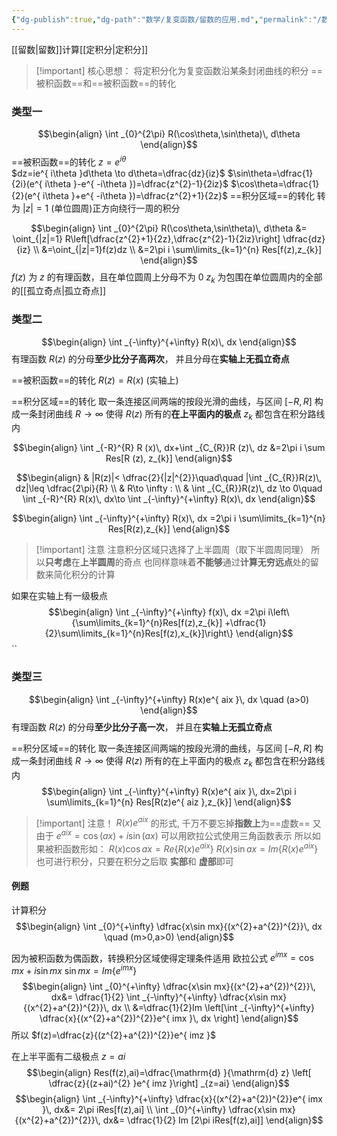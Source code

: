 ```yaml
---
{"dg-publish":true,"dg-path":"数学/复变函数/留数的应用.md","permalink":"/数学/复变函数/留数的应用/","dgPassFrontmatter":true,"noteIcon":"","created":"2024-05-21T15:20:28.540+08:00","updated":"2024-05-30T15:53:31.224+08:00"}
---
```


[[留数\|留数]]计算[[定积分\|定积分]]

>[!important] 核心思想：
将定积分化为复变函数沿某条封闭曲线的积分
==被积函数==和==被积函数==的转化

### 类型一
$$\begin{align}
\int _{0}^{2\pi} R(\cos\theta,\sin\theta)\, d\theta 
\end{align}$$
==被积函数==的转化
$z=e^{ i\theta }$   
$dz=ie^{ i\theta }d\theta \to d\theta=\dfrac{dz}{iz}$
$\sin\theta=\dfrac{1}{2i}(e^{ i\theta }-e^{ -i\theta })=\dfrac{z^{2}-1}{2iz}$
$\cos\theta=\dfrac{1}{2}(e^{ i\theta }+e^{ -i\theta })=\dfrac{z^{2}+1}{2z}$
==积分区域==的转化
转为 $|z|=1$ (单位圆周)正方向绕行一周的积分

$$\begin{align}
\int _{0}^{2\pi} R(\cos\theta,\sin\theta)\, d\theta &=  \oint_{|z|=1} R\left[\dfrac{z^{2}+1}{2z},\dfrac{z^{2}-1}{2iz}\right] \dfrac{dz}{iz} \\
&=\oint_{|z|=1}f(z)dz \\
&=2\pi i \sum\limits_{k=1}^{n} Res[f(z),z_{k}]
\end{align}$$
$f(z)$ 为 $z$ 的有理函数，且在单位圆周上分母不为 0
$z_{k}$ 为包围在单位圆周内的全部的[[孤立奇点\|孤立奇点]]

### 类型二
$$\begin{align}
\int _{-\infty}^{+\infty} R(x)\, dx 
\end{align}$$
有理函数 $R(z)$ 的分母**至少比分子高两次**，
并且分母在**实轴上无孤立奇点**

==被积函数==的转化
$R(z)=R(x)$ (实轴上)

==积分区域==的转化
取一条连接区间两端的按段光滑的曲线，与区间 $[-R,R]$ 构成一条封闭曲线
$R\to \infty$ 使得 $R(z)$ 所有的**在上平面内的极点** $z_{k}$ 都包含在积分路线内

$$\begin{align}
\int _{-R}^{R} R (x)\, dx+\int  _{C_{R}}R (z)\, dz &=2\pi i \sum Res[R (z), z_{k}]  
\end{align}$$

$$\begin{align}
 & |R(z)|< \dfrac{2}{|z|^{2}}\quad\quad   |\int  _{C_{R}}R(z)\, dz|\leq \dfrac{2\pi}{R} \\
 & R\to \infty : \\
 & \int  _{C_{R}}R(z)\, dz \to 0\quad \int _{-R}^{R} R(x)\, dx\to  \int _{-\infty}^{+\infty} R(x)\, dx 
\end{align}$$

$$\begin{align}
\int _{-\infty}^{+\infty} R(x)\, dx =2\pi i \sum\limits_{k=1}^{n} Res[R(z),z_{k}]
\end{align}$$
>[!important] 注意
>注意积分区域只选择了上半圆周（取下半圆周同理）
>所以**只考虑**在**上半圆周**的奇点
>也同样意味着**不能够**通过**计算无穷远点**处的留数来简化积分的计算

如果在实轴上有一级极点
$$\begin{align}
\int _{-\infty}^{+\infty} f(x)\, dx =2\pi i\left\{\sum\limits_{k=1}^{n}Res[f(z),z_{k}] +\dfrac{1}{2}\sum\limits_{k=1}^{n}Res[f(z),x_{k}]\right\}
\end{align}$$
``
### 类型三
$$\begin{align}
\int _{-\infty}^{+\infty} R(x)e^{ aix }\, dx  \quad (a>0)
\end{align}$$
有理函数 $R(z)$ 的分母**至少比分子高一次**，
并且在**实轴上无孤立奇点**

==积分区域==的转化
取一条连接区间两端的按段光滑的曲线，与区间 $[-R,R]$ 构成一条封闭曲线
$R\to \infty$ 使得 $R(z)$ 所有的在上平面内的极点 $z_{k}$ 都包含在积分路线内
$$\begin{align}
\int _{-\infty}^{+\infty} R(x)e^{ aix }\, dx=2\pi i \sum\limits_{k=1}^{n} Res[R(z)e^{ aiz },z_{k}] 
\end{align}$$

>[!important] 注意！
> $R(x)e^{aix}$ 的形式, 千万不要忘掉**指数上**为==虚数==
> 又由于 $e^{ aix }=\cos(ax)+i\sin(ax)$ 可以用欧拉公式使用三角函数表示
> 所以如果被积函数形如：
> $R(x)\cos ax=Re\left\{R(x)e^{ aix } \right\}$
> $R(x)\sin ax=Im\left\{R(x)e^{ aix } \right\}$
> 也可进行积分，只要在积分之后取 **实部**和 **虚部**即可



#### 例题
计算积分
$$\begin{align}
\int _{0}^{+\infty} \dfrac{x\sin mx}{(x^{2}+a^{2})^{2}}\, dx \quad (m>0,a>0)
\end{align}$$

因为被积函数为偶函数，转换积分区域使得定理条件适用
欧拉公式
$e^{ imx }=\cos mx+i\sin mx$
$\sin mx=Im \{e^{ imx }\}$
$$\begin{align}
\int _{0}^{+\infty} \dfrac{x\sin mx}{(x^{2}+a^{2})^{2}}\, dx&= \dfrac{1}{2} \int _{-\infty}^{+\infty} \dfrac{x\sin mx}{(x^{2}+a^{2})^{2}}\, dx  \\
&=\dfrac{1}{2}Im \left[\int _{-\infty}^{+\infty} \dfrac{x}{(x^{2}+a^{2})^{2}}e^{ imx }\, dx \right]
\end{align}$$
所以 $f(z)=\dfrac{z}{(z^{2}+a^{2})^{2}}e^{ imz }$

在上半平面有二级极点 $z=ai$
$$\begin{align}
Res(f(z),ai)=\dfrac{\mathrm{d} }{\mathrm{d} z} \left[ \dfrac{z}{(z+ai)^{2} }e^{ imz }\right] _{z=ai}
\end{align}$$
$$\begin{align}
\int _{-\infty}^{+\infty} \dfrac{x}{(x^{2}+a^{2})^{2}}e^{ imx }\, dx&= 2\pi iRes[f(z),ai] \\
\int _{0}^{+\infty} \dfrac{x\sin mx}{(x^{2}+a^{2})^{2}}\, dx&= \dfrac{1}{2} Im [2\pi iRes[f(z),ai]]
\end{align}$$

